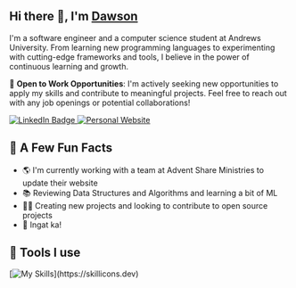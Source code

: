 <h2>Hi there 👋, I'm <a href="https://www.dawsonpar.com/">Dawson</a></h2> 

I'm a software engineer and a computer science student at Andrews University. From learning new programming languages to experimenting with cutting-edge frameworks and tools, I believe in the power of continuous learning and growth.

💼 **Open to Work Opportunities**: I'm actively seeking new opportunities to apply my skills and contribute to meaningful projects. Feel free to reach out with any job openings or potential collaborations!

<a href="https://www.linkedin.com/in/dawson-par/"><img src="https://img.shields.io/badge/-@dawson-0077B5?style=flat-square&amp;labelColor=0077B5&amp;logo=LinkedIn&amp;link=https://www.linkedin.com/in/dawson-par/" alt="LinkedIn Badge">
<a href="https://www.dawsonpar.com/"><img src="https://img.shields.io/badge/-dawsonpar.com-0A0A0A?style=flat-square&amp;labelColor=0A0A0A&amp;logo=nextdotjs&amp;link=https://www.dawsonpar.com/" alt="Personal Website"></a>

<h2>📝 A Few Fun Facts</h2>

- 🌎 I'm currently working with a team at Advent Share Ministries to update their website
- 📚 Reviewing Data Structures and Algorithms and learning a bit of ML
- 👨‍💻 Creating new projects and looking to contribute to open source projects
- 🎉 Ingat ka!
  
[comment]: <📄 Check out my resume>
<h2>🧰 Tools I use</h2>

[![My Skills](https://skillicons.dev/icons?i=react,ts,js,html,css,py,aws,git,docker,)](https://skillicons.dev)

[comment]: <img src="https://github-readme-stats.vercel.app/api?username=dawsonpar&show_icons=true&count_private=true" alt="dawsonpar" />
